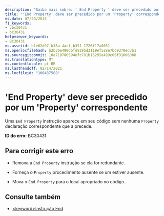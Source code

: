 ```yaml
---
description: "Saiba mais sobre: ' End Property ' deve ser precedido por ' Property ' correspondente"
title: "'End Property' deve ser precedido por um 'Property' correspondente"
ms.date: 07/20/2015
f1_keywords:
- vbc30431
- bc30431
helpviewer_keywords:
- BC30431
ms.assetid: b1e02d97-b38a-4acf-b351-1726f17a0051
ms.openlocfilehash: b2b3be490dbfd929bd3119ef528e7bd9370ed3b1
ms.sourcegitcommit: 10e719780594efc781b15295e499c66f316068b8
ms.translationtype: MT
ms.contentlocale: pt-BR
ms.lasthandoff: 02/14/2021
ms.locfileid: "100437508"
---
```

# <a name="end-property-must-be-preceded-by-a-matching-property"></a>'End Property' deve ser precedido por um 'Property' correspondente

Uma `End Property` instrução aparece em seu código sem nenhuma `Property` declaração correspondente que a precede.  
  
 **ID do erro:** BC30431  
  
## <a name="to-correct-this-error"></a>Para corrigir este erro  
  
- Remova a `End Property` instrução se ela for redundante.  
  
- Forneça o `Property` procedimento ausente se um estiver ausente.  
  
- Mova o `End Property` para o local apropriado no código.  
  
## <a name="see-also"></a>Consulte também

- [\<keyword>Instrução End](../language-reference/statements/end-keyword-statement.md)
